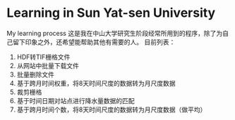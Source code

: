 # Learning in Sun Yat-sen University
My learning process 
这是我在中山大学研究生阶段经常所用到的程序，除了为自己留下印象之外，还希望能帮助其他有需要的人。
目前列表：
1. HDF转TIF栅格文件
2. 从网站中批量下载文件
3. 批量删除文件
4. 基于跨月时间权重，将8天时间尺度的数据转为月尺度数据
5. 裁剪栅格
6. 基于时间日期对站点进行降水量数据的匹配
7. 基于跨月时间个数，将8天时间尺度的数据转为月尺度数据（做平均）
